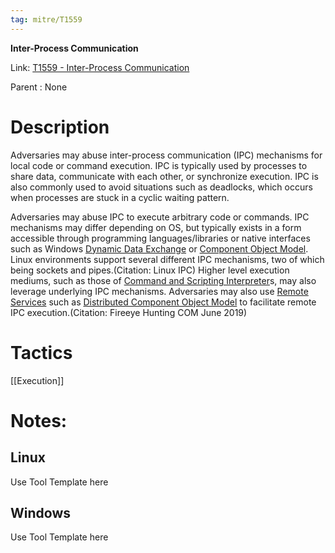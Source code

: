 ```yaml
---
tag: mitre/T1559
---
```


**Inter-Process Communication**

Link: [T1559 - Inter-Process Communication](https://attack.mitre.org/techniques/T1559)

Parent : None


# Description

Adversaries may abuse inter-process communication (IPC) mechanisms for local code or command execution. IPC is typically used by processes to share data, communicate with each other, or synchronize execution. IPC is also commonly used to avoid situations such as deadlocks, which occurs when processes are stuck in a cyclic waiting pattern. 

Adversaries may abuse IPC to execute arbitrary code or commands. IPC mechanisms may differ depending on OS, but typically exists in a form accessible through programming languages/libraries or native interfaces such as Windows [Dynamic Data Exchange](https://attack.mitre.org/techniques/T1559/002) or [Component Object Model](https://attack.mitre.org/techniques/T1559/001). Linux environments support several different IPC mechanisms, two of which being sockets and pipes.(Citation: Linux IPC) Higher level execution mediums, such as those of [Command and Scripting Interpreter](https://attack.mitre.org/techniques/T1059)s, may also leverage underlying IPC mechanisms. Adversaries may also use [Remote Services](https://attack.mitre.org/techniques/T1021) such as [Distributed Component Object Model](https://attack.mitre.org/techniques/T1021/003) to facilitate remote IPC execution.(Citation: Fireeye Hunting COM June 2019)

# Tactics


[[Execution]]


# Notes:

## Linux

Use Tool Template here

## Windows

Use Tool Template here